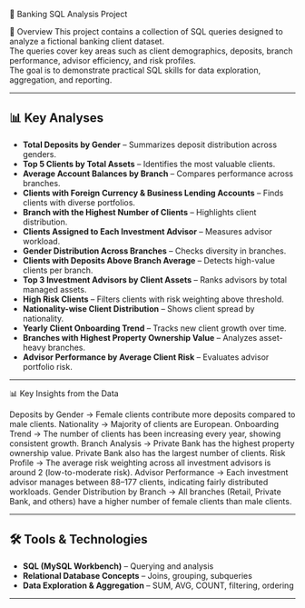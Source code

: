 🏦 Banking SQL Analysis Project


📌 Overview
This project contains a collection of SQL queries designed to analyze a fictional banking client dataset.  
The queries cover key areas such as client demographics, deposits, branch performance, advisor efficiency, and risk profiles.  
The goal is to demonstrate practical SQL skills for data exploration, aggregation, and reporting.

---

## 📊 Key Analyses
- **Total Deposits by Gender** – Summarizes deposit distribution across genders.  
- **Top 5 Clients by Total Assets** – Identifies the most valuable clients.  
- **Average Account Balances by Branch** – Compares performance across branches.  
- **Clients with Foreign Currency & Business Lending Accounts** – Finds clients with diverse portfolios.  
- **Branch with the Highest Number of Clients** – Highlights client distribution.  
- **Clients Assigned to Each Investment Advisor** – Measures advisor workload.  
- **Gender Distribution Across Branches** – Checks diversity in branches.  
- **Clients with Deposits Above Branch Average** – Detects high-value clients per branch.  
- **Top 3 Investment Advisors by Client Assets** – Ranks advisors by total managed assets.  
- **High Risk Clients** – Filters clients with risk weighting above threshold.  
- **Nationality-wise Client Distribution** – Shows client spread by nationality.  
- **Yearly Client Onboarding Trend** – Tracks new client growth over time.  
- **Branches with Highest Property Ownership Value** – Analyzes asset-heavy branches.  
- **Advisor Performance by Average Client Risk** – Evaluates advisor portfolio risk.

---

📊 Key Insights from the Data


Deposits by Gender → Female clients contribute more deposits compared to male clients.
Nationality → Majority of clients are European.
Onboarding Trend → The number of clients has been increasing every year, showing consistent growth.
Branch Analysis →
Private Bank has the highest property ownership value.
Private Bank also has the largest number of clients.
Risk Profile → The average risk weighting across all investment advisors is around 2 (low-to-moderate risk).
Advisor Performance → Each investment advisor manages between 88–177 clients, indicating fairly distributed workloads.
Gender Distribution by Branch → All branches (Retail, Private Bank, and others) have a higher number of female clients than male clients.

---

## 🛠️ Tools & Technologies
- **SQL (MySQL Workbench)** – Querying and analysis  
- **Relational Database Concepts** – Joins, grouping, subqueries  
- **Data Exploration & Aggregation** – SUM, AVG, COUNT, filtering, ordering



---


